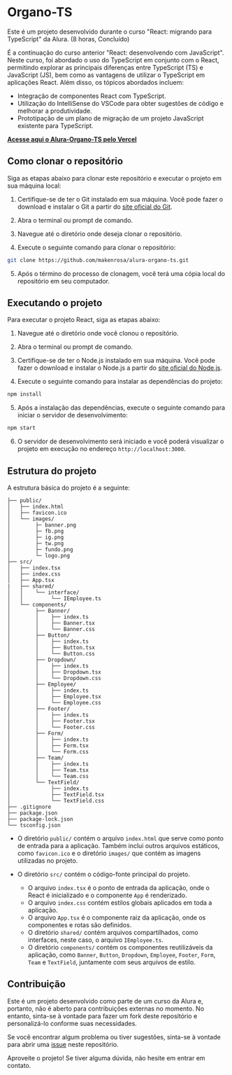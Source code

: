 # Organo-TS

Este é um projeto desenvolvido durante o curso "React: migrando para TypeScript" da Alura. (8 horas, Concluído)

É a continuação do curso anterior "React: desenvolvendo com JavaScript". Neste curso, foi abordado o uso do TypeScript em conjunto com o React, permitindo explorar as principais diferenças entre TypeScript (TS) e JavaScript (JS), bem como as vantagens de utilizar o TypeScript em aplicações React. Além disso, os tópicos abordados incluem:

- Integração de componentes React com TypeScript.
- Utilização do IntelliSense do VSCode para obter sugestões de código e melhorar a produtividade.
- Prototipação de um plano de migração de um projeto JavaScript existente para TypeScript.

**[Acesse aqui o Alura-Organo-TS pelo Vercel](https://alura-organo-ts-five.vercel.app/)**

## Como clonar o repositório

Siga as etapas abaixo para clonar este repositório e executar o projeto em sua máquina local:

1. Certifique-se de ter o Git instalado em sua máquina. Você pode fazer o download e instalar o Git a partir do [site oficial do Git](https://git-scm.com/).

2. Abra o terminal ou prompt de comando.

3. Navegue até o diretório onde deseja clonar o repositório.

4. Execute o seguinte comando para clonar o repositório:

```bash
git clone https://github.com/makenrosa/alura-organo-ts.git
```

5. Após o término do processo de clonagem, você terá uma cópia local do repositório em seu computador.

## Executando o projeto

Para executar o projeto React, siga as etapas abaixo:

1. Navegue até o diretório onde você clonou o repositório.

2. Abra o terminal ou prompt de comando.

3. Certifique-se de ter o Node.js instalado em sua máquina. Você pode fazer o download e instalar o Node.js a partir do [site oficial do Node.js](https://nodejs.org/).

4. Execute o seguinte comando para instalar as dependências do projeto:

```bash
npm install
```

5. Após a instalação das dependências, execute o seguinte comando para iniciar o servidor de desenvolvimento:

```bash
npm start
```

6. O servidor de desenvolvimento será iniciado e você poderá visualizar o projeto em execução no endereço `http://localhost:3000`.

## Estrutura do projeto

A estrutura básica do projeto é a seguinte:

```Organo/
├── public/
│   ├── index.html
│   ├── favicon.ico
│   └── images/
│        ├─ banner.png
│        ├─ fb.png
│        ├─ ig.png
│        ├─ tw.png
│        ├─ fundo.png
│        └─ logo.png
├── src/
│   ├── index.tsx
│   ├── index.css
│   ├── App.tsx
|   ├── shared/
│   │    └── interface/
│   │         └── IEmployee.ts
│   └── components/
│        ├── Banner/
│        │    ├── index.ts
│        │    ├── Banner.tsx
│        │    └── Banner.css
│        ├── Button/
│        │    ├── index.ts
│        │    ├── Button.tsx
│        │    └── Button.css
│        ├── Dropdown/
│        │    ├── index.ts
│        │    ├── Dropdown.tsx
│        │    └── Dropdown.css
│        ├── Employee/
│        │    ├── index.ts
│        │    ├── Employee.tsx
│        │    └── Employee.css
│        ├── Footer/
│        │    ├── index.ts
│        │    ├── Footer.tsx
│        │    └── Footer.css
│        ├── Form/
│        │    ├── index.ts
│        │    ├── Form.tsx
│        │    └── Form.css
│        ├── Team/
│        │    ├── index.ts
│        │    ├── Team.tsx
│        │    └── Team.css
│        └── TextField/
│             ├── index.ts
│             ├── TextField.tsx
│             └── TextField.css
├── .gitignore
├── package.json
├── package-lock.json
└── tsconfig.json
```


- O diretório `public/` contém o arquivo `index.html` que serve como ponto de entrada para a aplicação. Também inclui outros arquivos estáticos, como `favicon.ico` e o diretório `images/` que contém as imagens utilizadas no projeto.

- O diretório `src/` contém o código-fonte principal do projeto.
  - O arquivo `index.tsx` é o ponto de entrada da aplicação, onde o React é inicializado e o componente `App` é renderizado.
  - O arquivo `index.css` contém estilos globais aplicados em toda a aplicação.
  - O arquivo `App.tsx` é o componente raiz da aplicação, onde os componentes e rotas são definidos.
  - O diretório `shared/` contém arquivos compartilhados, como interfaces, neste caso, o arquivo `IEmployee.ts`.
  - O diretório `components/` contém os componentes reutilizáveis da aplicação, como `Banner`, `Button`, `Dropdown`, `Employee`, `Footer`, `Form`, `Team` e `TextField`, juntamente com seus arquivos de estilo.

## Contribuição

Este é um projeto desenvolvido como parte de um curso da Alura e, portanto, não é aberto para contribuições externas no momento. No entanto, sinta-se à vontade para fazer um fork deste repositório e personalizá-lo conforme suas necessidades.

Se você encontrar algum problema ou tiver sugestões, sinta-se à vontade para abrir uma [issue](https://github.com/makenrosa/alura-organo-ts/issues) neste repositório.

Aproveite o projeto! Se tiver alguma dúvida, não hesite em entrar em contato.
